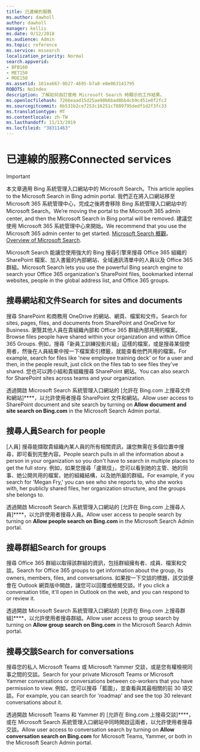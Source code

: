 ```yaml
---
title: 已連線的服務
ms.author: dawholl
author: dawholl
manager: kellis
ms.date: 9/12/2018
ms.audience: Admin
ms.topic: reference
ms.service: mssearch
localization_priority: Normal
search.appverid:
- BFB160
- MET150
- MOE150
ms.assetid: 161ea667-9b27-4695-b7a8-e8e063141795
ROBOTS: NoIndex
description: 了解如何自訂使用 Microsoft Search 時顯示的工作結果。
ms.openlocfilehash: 7266eaad15d25ae90b6bad8bb4cb9c451e0f2fc2
ms.sourcegitcommit: 6b531b2ce7253c16251c7089795dedf1d2f3fc33
ms.translationtype: MT
ms.contentlocale: zh-TW
ms.lasthandoff: 11/13/2019
ms.locfileid: "38311463"
---
```

# <a name="connected-services"></a><span data-ttu-id="4d2b3-103">已連線的服務</span><span class="sxs-lookup"><span data-stu-id="4d2b3-103">Connected services</span></span>

> [!IMPORTANT]
> <span data-ttu-id="4d2b3-104">本文章適用 Bing 系統管理入口網站中的 Microsoft Search。</span><span class="sxs-lookup"><span data-stu-id="4d2b3-104">This article applies to the Microsoft Search in Bing admin portal.</span></span> <span data-ttu-id="4d2b3-105">我們正在將入口網站移至 Microsoft 365 系統管理中心，完成之後將會移除 Bing 系統管理入口網站中的 Microsoft Search。</span><span class="sxs-lookup"><span data-stu-id="4d2b3-105">We’re moving the portal to the Microsoft 365 admin center, and then the Microsoft Search in Bing portal will be removed.</span></span> <span data-ttu-id="4d2b3-106">建議您使用 Microsoft 365 系統管理中心來開始。</span><span class="sxs-lookup"><span data-stu-id="4d2b3-106">We recommend that you use the Microsoft 365 admin center to get started.</span></span> <span data-ttu-id="4d2b3-107">[Microsoft Search 概觀](overview-microsoft-search.md)。</span><span class="sxs-lookup"><span data-stu-id="4d2b3-107">[Overview of Microsoft Search](overview-microsoft-search.md).</span></span>
     
     
<span data-ttu-id="4d2b3-108">Microsoft Search 能讓您使用強大的 Bing 搜尋引擎來搜尋 Office 365 組織的 SharePoint 檔案、加入書籤的內部網站、全域通訊清單中的人員以及 Office 365 群組。</span><span class="sxs-lookup"><span data-stu-id="4d2b3-108">Microsoft Search lets you use the powerful Bing search engine to search your Office 365 organization's SharePoint files, bookmarked internal websites, people in the global address list, and Office 365 groups.</span></span>
  
## <a name="search-for-sites-and-documents"></a><span data-ttu-id="4d2b3-109">搜尋網站和文件</span><span class="sxs-lookup"><span data-stu-id="4d2b3-109">Search for sites and documents</span></span>

<span data-ttu-id="4d2b3-110">搜尋 SharePoint 和商務用 OneDrive 的網站、網頁、檔案和文件。</span><span class="sxs-lookup"><span data-stu-id="4d2b3-110">Search for sites, pages, files, and documents from SharePoint and OneDrive for Business.</span></span> <span data-ttu-id="4d2b3-111">瀏覽其他人員在貴組織內部和 Office 365 群組內部共用的檔案。</span><span class="sxs-lookup"><span data-stu-id="4d2b3-111">Browse files people have shared within your organization and within Office 365 Groups.</span></span> <span data-ttu-id="4d2b3-112">例如，搜尋「新員工訓練投影片組」這樣的檔案，或是搜尋某個使用者，然後在人員結果中按一下檔案索引標籤，就能查看他們共用的檔案。</span><span class="sxs-lookup"><span data-stu-id="4d2b3-112">For example, search for files like 'new employee training deck' or for a user and then, in the people result, just click on the files tab to see files they've shared.</span></span> <span data-ttu-id="4d2b3-113">您也可以跨小組和貴組織搜尋 SharePoint 網站。</span><span class="sxs-lookup"><span data-stu-id="4d2b3-113">You can also search for SharePoint sites across teams and your organization.</span></span>
  
<span data-ttu-id="4d2b3-114">透過開啟 Microsoft Search 系統管理入口網站的 [允許在 Bing.com 上搜尋文件和網站]\*\*\*\*，以允許使用者搜尋 SharePoint 文件和網站。</span><span class="sxs-lookup"><span data-stu-id="4d2b3-114">Allow user access to SharePoint document and site search by turning on **Allow document and site search on Bing.com** in the Microsoft Search Admin portal.</span></span> 
  
## <a name="search-for-people"></a><span data-ttu-id="4d2b3-115">搜尋人員</span><span class="sxs-lookup"><span data-stu-id="4d2b3-115">Search for people</span></span>

<span data-ttu-id="4d2b3-116">[人員] 搜尋能擷取貴組織內某人員的所有相關資訊，讓您無需在多個位置中搜尋，即可看到完整內容。</span><span class="sxs-lookup"><span data-stu-id="4d2b3-116">People search pulls in all the information about a person in your organization so you don't have to search in multiple places to get the full story.</span></span> <span data-ttu-id="4d2b3-117">例如，如果您搜尋「盧珮佳」，您可以看到她的主管、她的同事、她公開共用的檔案，她的組織結構，以及她所屬的群組。</span><span class="sxs-lookup"><span data-stu-id="4d2b3-117">For example, if you search for 'Megan Fry,' you can see who she reports to, who she works with, her publicly shared files, her organization structure, and the groups she belongs to.</span></span>
  
<span data-ttu-id="4d2b3-118">透過開啟 Microsoft Search 系統管理入口網站的 [允許在 Bing.com 上搜尋人員]\*\*\*\*，以允許使用者搜尋人員。</span><span class="sxs-lookup"><span data-stu-id="4d2b3-118">Allow user access to people search by turning on **Allow people search on Bing.com** in the Microsoft Search Admin portal.</span></span> 
  
## <a name="search-for-groups"></a><span data-ttu-id="4d2b3-119">搜尋群組</span><span class="sxs-lookup"><span data-stu-id="4d2b3-119">Search for groups</span></span>

<span data-ttu-id="4d2b3-120">搜尋 Office 365 群組以取得該群組的資訊，包括群組擁有者、成員、檔案和交談。</span><span class="sxs-lookup"><span data-stu-id="4d2b3-120">Search for Office 365 groups to get information about the group, its owners, members, files, and conversations.</span></span> <span data-ttu-id="4d2b3-121">如果按一下交談的標題，該交談便會在 Outlook 網頁版中開啟，讓您可以回覆或檢閱交談。</span><span class="sxs-lookup"><span data-stu-id="4d2b3-121">If you click a conversation title, it'll open in Outlook on the web, and you can respond to or review it.</span></span>
  
<span data-ttu-id="4d2b3-122">透過開啟 Microsoft Search 系統管理入口網站的 [允許在 Bing.com 上搜尋群組]\*\*\*\*，以允許使用者搜尋群組。</span><span class="sxs-lookup"><span data-stu-id="4d2b3-122">Allow user access to group search by turning on **Allow group search on Bing.com** in the Microsoft Search Admin portal.</span></span> 
  
## <a name="search-for-conversations"></a><span data-ttu-id="4d2b3-123">搜尋交談</span><span class="sxs-lookup"><span data-stu-id="4d2b3-123">Search for conversations</span></span>

<span data-ttu-id="4d2b3-124">搜尋您的私人 Microsoft Teams 或 Microsoft Yammer 交談，或是您有權檢視同事之間的交談。</span><span class="sxs-lookup"><span data-stu-id="4d2b3-124">Search for your private Microsoft Teams or Microsoft Yammer conversations or conversations between co-workers that you have permission to view.</span></span> <span data-ttu-id="4d2b3-125">例如，您可以搜尋「藍圖」，並查看與其最相關的前 30 項交談。</span><span class="sxs-lookup"><span data-stu-id="4d2b3-125">For example, you can search for 'roadmap' and see the top 30 relevant conversations about it.</span></span>
  
<span data-ttu-id="4d2b3-126">透過開啟 Microsoft Teams 和 Yammer 的 [允許在 Bing.com 上搜尋交談]\*\*\*\*，或在 Microsoft Search 系統管理入口網站中同時開啟這兩者，以允許使用者搜尋交談。</span><span class="sxs-lookup"><span data-stu-id="4d2b3-126">Allow user access to conversation search by turning on **Allow conversation search on Bing.com** for Microsoft Teams, Yammer, or both in the Microsoft Search Admin portal.</span></span> 

  


